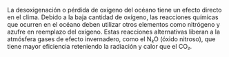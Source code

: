 La desoxigenación o pérdida de oxígeno del océano tiene un efecto directo en el clima. Debido a la baja cantidad de oxígeno, las reacciones químicas que ocurren en el océano deben utilizar otros elementos como nitrógeno y azufre en reemplazo del oxígeno. Estas reacciones alternativas liberan a la atmósfera gases de efecto invernadero, como el N₂O (óxido nitroso), que tiene mayor eficiencia reteniendo la radiación y calor que el CO₂.